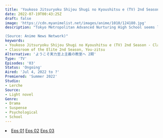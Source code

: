 ```yaml
---
title: 'Youkoso Jitsuryoku Shijou Shugi no Kyoushitsu e (TV) 2nd Season'
date: 2022-07-19T00:43:25Z
draft: false
image: 'https://cdn.myanimelist.net/images/anime/1010/124180.jpg'
description: "Tokyo Metropolitan Advanced Nurturing High School seems like a paradise, but in reality, it is an extreme meritocracy. In the class of underachievers, Kiyotaka has begun working with Suzune, who seeks to ascend higher. After a survival test on an uninhabited island, they get to enjoy a luxury liner, but a new class-scrambling test will begin.

(Source: Anime News Network)"
keywords:
- Youkoso Jitsuryoku Shijou Shugi no Kyoushitsu e (TV) 2nd Season - Classroom of the Elite II
- Classroom of the Elite 2nd Season, You-zitsu
Alternative: 'ようこそ実力至上主義の教室へ 2期'
Type: 'TV'
Episodes: '03'
Status: 'Ongoing'
Aired: 'Jul 4, 2022 to ?'
Premiered: 'Summer 2022'
Studio:
- Lerche
Source:
- Light novel
Genre:
- Drama
- Suspense
- Psychological
- School
---
```


<div class="bc-1 d-g p-5">
<li class="d-g gg-5 gtc-e">
  <a id="allvideo" href="#" data-video="//embed.hugonime.repl.co/videokf.php?id=ClassroomOfTheEliteSS2/Classroom of the Elite Season 2 - 01v2" rel=nofollow">Eps 01</a>
  <a id="allvideo" href="#" data-video="//embed.hugonime.repl.co/videokf.php?id=ClassroomOfTheEliteSS2/Classroom of the Elite Season 2 - 02" rel=nofollow">Eps 02</a>
  <a id="allvideo" href="#" data-video="//embed.hugonime.repl.co/videokf.php?id=ClassroomOfTheEliteSS2/Classroom of the Elite Season 2 - 03" rel=nofollow">Eps 03</a>
</li>
</div>
